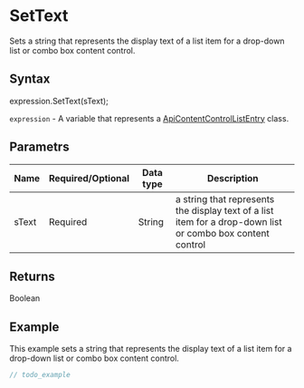 # SetText

Sets a string that represents the display text of a list item for a drop-down list or combo box content control.

## Syntax

expression.SetText(sText);

`expression` - A variable that represents a [ApiContentControlListEntry](../ApiContentControlListEntry.md) class.

## Parametrs

| **Name** | **Required/Optional** | **Data type** | **Description** |
| ------------- | ------------- | ------------- | ------------- |
| sText | Required | String | a string that represents the display text of a list item for a drop-down list or combo box content control |

## Returns

Boolean

## Example

This example sets a string that represents the display text of a list item for a drop-down list or combo box content control.

```javascript
// todo_example
```
